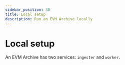 ```yaml
---
sidebar_position: 30
title: Local setup
description: Run an EVM Archive locally
---
```


# Local setup

An EVM Archive has two services: `ingester` and `worker`. 